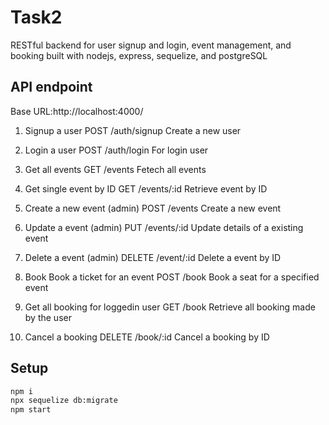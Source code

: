 # Task2

RESTful backend for user signup and login, event management, and booking built with nodejs, express, sequelize, and postgreSQL

## API endpoint
Base URL:http://localhost:4000/
1. Signup a user
POST /auth/signup
Create a new user

2. Login a user
POST /auth/login
For login user

3. Get all events
GET /events
Fetech all events

4. Get single event by ID
GET /events/:id
Retrieve event by ID

5. Create a new event (admin)
POST /events
Create a new event

6. Update a event (admin)
PUT /events/:id
Update details of a existing event

7. Delete a event (admin)
DELETE /event/:id
Delete a event by ID

8. Book
Book a ticket for an event
POST /book
Book a seat for a specified event

9. Get all booking for loggedin user
GET /book
Retrieve all booking made by the user

10. Cancel a booking
DELETE /book/:id
Cancel a booking by ID

## Setup
```bash
npm i
npx sequelize db:migrate
npm start
